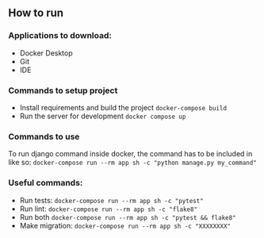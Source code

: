 ## How to run
### Applications to download:
- Docker Desktop
- Git
- IDE

### Commands to setup project
- Install requirements and build the project
```docker-compose build```
- Run the server for development
```docker compose up```

### Commands to use
To run django command inside docker, the command has to be included in like so:
```docker-compose run --rm app sh -c "python manage.py my_command"```

### Useful commands:
- Run tests:
```docker-compose run --rm app sh -c "pytest"```
- Run lint:
```docker-compose run --rm app sh -c "flake8"```
- Run both
```docker-compose run --rm app sh -c "pytest && flake8"```
- Make migration:
```docker-compose run --rm app sh -c "XXXXXXXX"```
